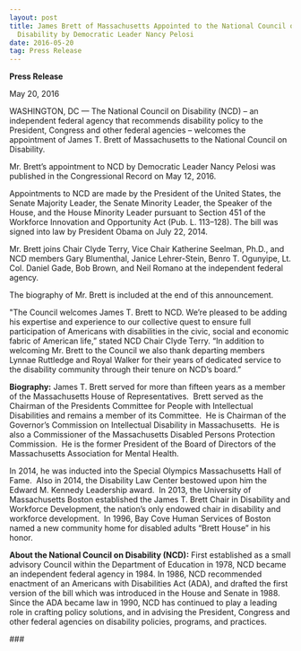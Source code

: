 ```yaml
---
layout: post
title: James Brett of Massachusetts Appointed to the National Council on
  Disability by Democratic Leader Nancy Pelosi
date: 2016-05-20
tag: Press Release
---
```

**Press Release**

May 20, 2016

WASHINGTON, DC — The National Council on Disability (NCD) – an independent federal agency that recommends disability policy to the President, Congress and other federal agencies – welcomes the appointment of James T. Brett of Massachusetts to the National Council on Disability.

Mr. Brett’s appointment to NCD by Democratic Leader Nancy Pelosi was published in the Congressional Record on May 12, 2016.

Appointments to NCD are made by the President of the United States, the Senate Majority Leader, the Senate Minority Leader, the Speaker of the House, and the House Minority Leader pursuant to Section 451 of the Workforce Innovation and Opportunity Act (Pub. L. 113–128). The bill was signed into law by President Obama on July 22, 2014.

Mr. Brett joins Chair Clyde Terry, Vice Chair Katherine Seelman, Ph.D., and NCD members Gary Blumenthal, Janice Lehrer-Stein, Benro T. Ogunyipe, Lt. Col. Daniel Gade, Bob Brown, and Neil Romano at the independent federal agency.

The biography of Mr. Brett is included at the end of this announcement.

"The Council welcomes James T. Brett to NCD. We’re pleased to be adding his expertise and experience to our collective quest to ensure full participation of Americans with disabilities in the civic, social and economic fabric of American life,” stated NCD Chair Clyde Terry. “In addition to welcoming Mr. Brett to the Council we also thank departing members Lynnae Ruttledge and Royal Walker for their years of dedicated service to the disability community through their tenure on NCD’s board.”

**Biography:** James T. Brett served for more than fifteen years as a member of the Massachusetts House of Representatives.  Brett served as the Chairman of the Presidents Committee for People with Intellectual Disabilities and remains a member of its Committee.  He is Chairman of the Governor’s Commission on Intellectual Disability in Massachusetts.  He is also a Commissioner of the Massachusetts Disabled Persons Protection Commission.  He is the former President of the Board of Directors of the Massachusetts Association for Mental Health.

In 2014, he was inducted into the Special Olympics Massachusetts Hall of Fame.  Also in 2014, the Disability Law Center bestowed upon him the Edward M. Kennedy Leadership award.  In 2013, the University of Massachusetts Boston established the James T. Brett Chair in Disability and Workforce Development, the nation’s only endowed chair in disability and workforce development.  In 1996, Bay Cove Human Services of Boston named a new community home for disabled adults “Brett House” in his honor.

**About the National Council on Disability (NCD):** First established as a small advisory Council within the Department of Education in 1978, NCD became an independent federal agency in 1984. In 1986, NCD recommended enactment of an Americans with Disabilities Act (ADA), and drafted the first version of the bill which was introduced in the House and Senate in 1988. Since the ADA became law in 1990, NCD has continued to play a leading role in crafting policy solutions, and in advising the President, Congress and other federal agencies on disability policies, programs, and practices.

\###